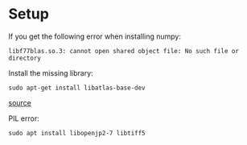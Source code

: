 #


# Setup

If you get the following error when installing numpy:
```
libf77blas.so.3: cannot open shared object file: No such file or directory
```
Install the missing library:
```
sudo apt-get install libatlas-base-dev
```
[source](https://numpy.org/devdocs/user/troubleshooting-importerror.html#raspberry-pi)


PIL error:
```
sudo apt install libopenjp2-7 libtiff5
```
